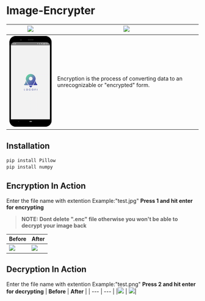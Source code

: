# Image-Encrypter
|![](/test.jpg) | ![](/test.png)|
| --- | --- |
|![](https://raw.githubusercontent.com/NihalSargaiya9/locofi_RN/master/src/images/screenshots/Splash.png) | Encryption is the process of converting data to an unrecognizable or "encrypted" form.|


## Installation
```bash
pip install Pillow
pip install numpy
```
## Encryption In Action
Enter the file name with extention Example:"test.jpg"
**Press 1 and hit enter for encrypting**

>**NOTE: Dont delete ".enc" file otherwise you won't be able to decrypt your image back**

| **Before** | **After** |
| --- | --- |
|![](/test.jpg) | ![](/test.png)|

## Decryption In Action
Enter the file name with extention Example:"test.png"
**Press 2 and hit enter for decrypting**
| **Before** | **After** |
| --- | --- |
|![](/test.png) | ![](/test.jpg)|
